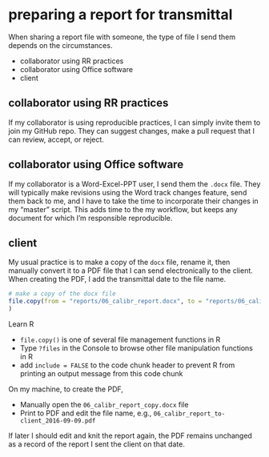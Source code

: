 
# preparing a report for transmittal

When sharing a report file with someone, the type of file I send them
depends on the circumstances.

  - collaborator using RR practices  
  - collaborator using Office software
  - client

## collaborator using RR practices

If my collaborator is using reproducible practices, I can simply invite
them to join my GitHub repo. They can suggest changes, make a pull
request that I can review, accept, or reject.

## collaborator using Office software

If my collaborator is a Word-Excel-PPT user, I send them the `.docx`
file. They will typically make revisions using the Word track changes
feature, send them back to me, and I have to take the time to
incorporate their changes in my “master” script. This adds time to the
my workflow, but keeps any document for which I’m responsible
reproducible.

## client

My usual practice is to make a copy of the `docx` file, rename it, then
manually convert it to a PDF file that I can send electronically to the
client. When creating the PDF, I add the transmittal date to the file
name.

``` r
# make a copy of the docx file
file.copy(from = "reports/06_calibr_report.docx", to = "reports/06_calibr_report_copy.docx"
)
```

Learn R

  - `file.copy()` is one of several file management functions in R
  - Type `?files` in the Console to browse other file manipulation
    functions in R
  - add `include = FALSE` to the code chunk header to prevent R from
    printing an output message from this code chunk

On my machine, to create the PDF,

  - Manually open the `06_calibr_report_copy.docx` file
  - Print to PDF and edit the file name, e.g.,
    `06_calibr_report_to-client_2016-09-09.pdf`

If later I should edit and knit the report again, the PDF remains
unchanged as a record of the report I sent the client on that date.
